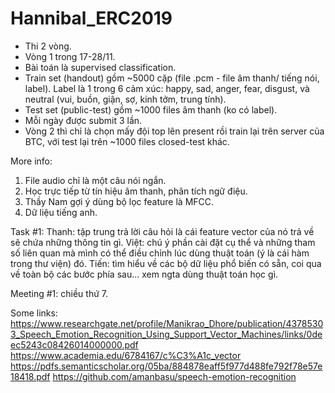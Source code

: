 # Hannibal_ERC2019

- Thi 2 vòng.
- Vòng 1 trong 17-28/11.
- Bài toán là supervised classification.
- Train set (handout) gồm ~5000 cặp (file .pcm - file âm thanh/ tiếng nói, label). Label là 1 trong 6 cảm xúc: happy, sad, anger, fear, disgust, và neutral (vui, buồn, giận, sợ, kinh tởm, trung tính).
- Test set (public-test) gồm ~1000 files âm thanh (ko có label).
- Mỗi ngày được submit 3 lần.
- Vòng 2 thì chỉ là chọn mấy đội top lên present rồi train lại trên server của BTC, với test lại trên ~1000 files closed-test khác. 

More info:
1. File audio chỉ là một câu nói ngắn.
2. Học trực tiếp từ tín hiệu âm thanh, phân tích ngữ điệu.
3. Thầy Nam gợi ý dùng bộ lọc feature là MFCC.
4. Dữ liệu tiếng anh.

Task #1:
Thanh: tập trung trả lời câu hỏi là cái feature vector của nó trả về sẽ chứa những thông tin gì.
Việt: chú ý phần cài đặt cụ thể và những tham số liên quan mà mình có thể điều chỉnh lúc dùng thuật toán (ý là cái hàm trong thư viện) đó.
Tiến: tìm hiểu về các bộ dữ liệu phổ biến có sẵn, coi qua về toàn bộ các bước phía sau... xem ngta dùng thuật toán học gì.

Meeting #1: chiều thứ 7.

Some links:
https://www.researchgate.net/profile/Manikrao_Dhore/publication/43785303_Speech_Emotion_Recognition_Using_Support_Vector_Machines/links/0deec5243c08426014000000.pdf
https://www.academia.edu/6784167/c%C3%A1c_vector
https://pdfs.semanticscholar.org/05ba/884878eaff5f977d488fe792f78e57e18418.pdf
https://github.com/amanbasu/speech-emotion-recognition
